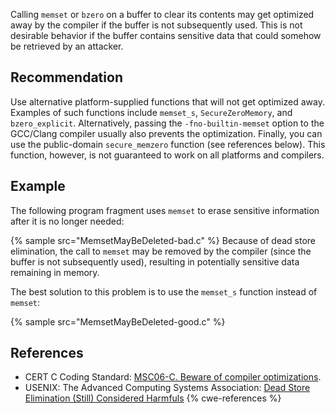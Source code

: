 Calling `memset` or `bzero` on a buffer to clear its contents may get optimized away by the compiler if the buffer is not subsequently used. This is not desirable behavior if the buffer contains sensitive data that could somehow be retrieved by an attacker.


## Recommendation
Use alternative platform-supplied functions that will not get optimized away. Examples of such functions include `memset_s`, `SecureZeroMemory`, and `bzero_explicit`. Alternatively, passing the `-fno-builtin-memset` option to the GCC/Clang compiler usually also prevents the optimization. Finally, you can use the public-domain `secure_memzero` function (see references below). This function, however, is not guaranteed to work on all platforms and compilers.


## Example
The following program fragment uses `memset` to erase sensitive information after it is no longer needed:

{% sample src="MemsetMayBeDeleted-bad.c" %}
Because of dead store elimination, the call to `memset` may be removed by the compiler (since the buffer is not subsequently used), resulting in potentially sensitive data remaining in memory.

The best solution to this problem is to use the `memset_s` function instead of `memset`:

{% sample src="MemsetMayBeDeleted-good.c" %}

## References
* CERT C Coding Standard: [MSC06-C. Beware of compiler optimizations](https://wiki.sei.cmu.edu/confluence/display/c/MSC06-C.+Beware+of+compiler+optimizations).
* USENIX: The Advanced Computing Systems Association: [Dead Store Elimination (Still) Considered Harmfuls](https://www.usenix.org/system/files/conference/usenixsecurity17/sec17-yang.pdf)
{% cwe-references %}
